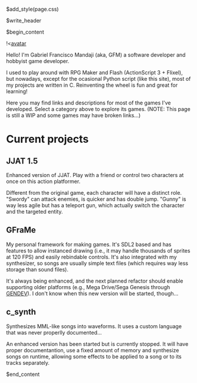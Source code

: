 
$add_style(page.css)

$write_header

$begin_content

!<[avatar](/img/home/avatar.png)

Hello! I'm Gabriel Francisco Mandaji (aka, GFM) a software developer and
hobbyist game developer.

I used to play around with RPG Maker and Flash (ActionScript 3 + Flixel), but
nowadays, except for the ocasional Python script (like this site), most of my
projects are written in C. Reinventing the wheel is fun and great for learning!

Here you may find links and descriptions for most of the games I've developed.
Select a category above to explore its games. (NOTE: This page is still a WIP
and some games may have broken links...)

# Current projects

## JJAT 1.5

Enhanced version of JJAT. Play with a friend or control two characters at once
on this action platformer.

Different from the original game, each character will have a distinct role.
"Swordy" can attack enemies, is quicker and has double jump. "Gunny" is way less
agile but has a teleport gun, which actually switch the character and the
targeted entity.

## GFraMe

My personal framework for making games. It's SDL2 based and has features to
allow instanced drawing (i.e., it may handle thousands of sprites at 120 FPS)
and easily rebindable controls. It's also integrated with my synthesizer, so
songs are usually simple text files (which requires way less storage than
sound files).

It's always being enhanced, and the next planned refactor should enable
supporting older platforms (e.g.,  Mega Drive/Sega Genesis through
[GENDEV](https://github.com/kubilus1/gendev)). I don't know when this new
version will be started, though...

## c_synth

Synthesizes MML-like songs into waveforms. It uses a custom language that was
never properlly documented...

An enhanced version has been started but is currently stopped. It will have
proper documentantion, use a fixed amount of memory and synthesize songs on
runtime, allowing some effects to be applied to a song or to its tracks
separately.

$end_content

